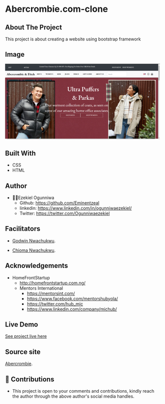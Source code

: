 # Abercrombie.com-clone

## About The Project
This project is about creating a website using bootstrap framework

## Image
![landing page.](landing.png "This is the welcome interface")

## Built With
* CSS
* HTML

## Author
* 👨‍🦱Ezekiel Ogunniwa
    * Github: https://github.com/Eminentzeal
    * linkedin: https://www.linkedin.com/in/ogunniwaezekiel/
    * Twitter: https://twitter.com/Ogunniwaezekiel

## Facilitators
* [Godwin Nwachukwu](https://github.com/Gnwin).

* [Chioma Nwachukwu](https://github.com/Chiomy).

## Acknowledgements
* HomeFrontStartup
    * http://homefrontstartup.com.ng/
    * Mentors International
      * https://mentorsint.com/
      * https://www.facebook.com/mentorshubyola/
      * https://twitter.com/hub_mic
      * https://www.linkedin.com/company/michub/

## Live Demo
  [See project live here](https://raw.githack.com/Eminentzeal/Abercrombie.com-clone/main/index.html)


## Source site
  [Abercrombie](https://www.abercrombie.com).


## 🤝 Contributions
  * This project is open to your comments and contributions, kindly reach the author through the above author's social media handles.